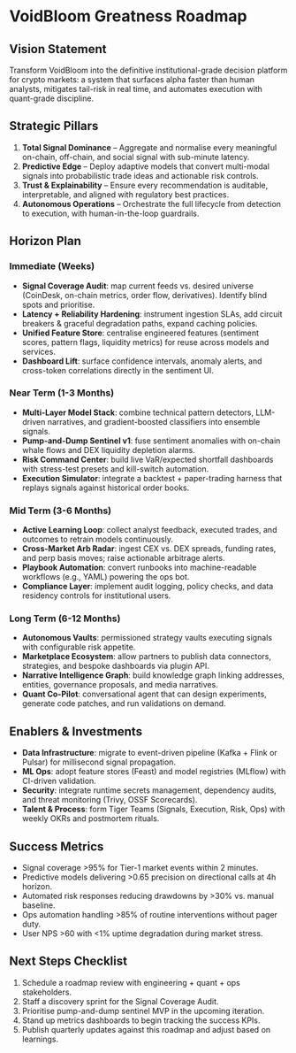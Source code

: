 # VoidBloom Greatness Roadmap

## Vision Statement
Transform VoidBloom into the definitive institutional-grade decision platform for crypto markets: a system that surfaces alpha faster than human analysts, mitigates tail-risk in real time, and automates execution with quant-grade discipline.

## Strategic Pillars
1. **Total Signal Dominance** – Aggregate and normalise every meaningful on-chain, off-chain, and social signal with sub-minute latency.
2. **Predictive Edge** – Deploy adaptive models that convert multi-modal signals into probabilistic trade ideas and actionable risk controls.
3. **Trust & Explainability** – Ensure every recommendation is auditable, interpretable, and aligned with regulatory best practices.
4. **Autonomous Operations** – Orchestrate the full lifecycle from detection to execution, with human-in-the-loop guardrails.

## Horizon Plan
### Immediate (Weeks)
- **Signal Coverage Audit**: map current feeds vs. desired universe (CoinDesk, on-chain metrics, order flow, derivatives). Identify blind spots and prioritise.
- **Latency + Reliability Hardening**: instrument ingestion SLAs, add circuit breakers & graceful degradation paths, expand caching policies.
- **Unified Feature Store**: centralise engineered features (sentiment scores, pattern flags, liquidity metrics) for reuse across models and services.
- **Dashboard Lift**: surface confidence intervals, anomaly alerts, and cross-token correlations directly in the sentiment UI.

### Near Term (1-3 Months)
- **Multi-Layer Model Stack**: combine technical pattern detectors, LLM-driven narratives, and gradient-boosted classifiers into ensemble signals.
- **Pump-and-Dump Sentinel v1**: fuse sentiment anomalies with on-chain whale flows and DEX liquidity depletion alarms.
- **Risk Command Center**: build live VaR/expected shortfall dashboards with stress-test presets and kill-switch automation.
- **Execution Simulator**: integrate a backtest + paper-trading harness that replays signals against historical order books.

### Mid Term (3-6 Months)
- **Active Learning Loop**: collect analyst feedback, executed trades, and outcomes to retrain models continuously.
- **Cross-Market Arb Radar**: ingest CEX vs. DEX spreads, funding rates, and perp basis moves; raise actionable arbitrage alerts.
- **Playbook Automation**: convert runbooks into machine-readable workflows (e.g., YAML) powering the ops bot.
- **Compliance Layer**: implement audit logging, policy checks, and data residency controls for institutional users.

### Long Term (6-12 Months)
- **Autonomous Vaults**: permissioned strategy vaults executing signals with configurable risk appetite.
- **Marketplace Ecosystem**: allow partners to publish data connectors, strategies, and bespoke dashboards via plugin API.
- **Narrative Intelligence Graph**: build knowledge graph linking addresses, entities, governance proposals, and media narratives.
- **Quant Co-Pilot**: conversational agent that can design experiments, generate code patches, and run validations on demand.

## Enablers & Investments
- **Data Infrastructure**: migrate to event-driven pipeline (Kafka + Flink or Pulsar) for millisecond signal propagation.
- **ML Ops**: adopt feature stores (Feast) and model registries (MLflow) with CI-driven validation.
- **Security**: integrate runtime secrets management, dependency audits, and threat monitoring (Trivy, OSSF Scorecards).
- **Talent & Process**: form Tiger Teams (Signals, Execution, Risk, Ops) with weekly OKRs and postmortem rituals.

## Success Metrics
- Signal coverage >95% for Tier-1 market events within 2 minutes.
- Predictive models delivering >0.65 precision on directional calls at 4h horizon.
- Automated risk responses reducing drawdowns by >30% vs. manual baseline.
- Ops automation handling >85% of routine interventions without pager duty.
- User NPS >60 with <1% uptime degradation during market stress.

## Next Steps Checklist
1. Schedule a roadmap review with engineering + quant + ops stakeholders.
2. Staff a discovery sprint for the Signal Coverage Audit.
3. Prioritise pump-and-dump sentinel MVP in the upcoming iteration.
4. Stand up metrics dashboards to begin tracking the success KPIs.
5. Publish quarterly updates against this roadmap and adjust based on learnings.
